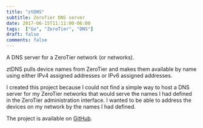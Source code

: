 ```yaml
---
title: "ztDNS"
subtitle: ZeroTier DNS server
date: 2017-06-15T11:11:00-06:00
tags:  ["Go", "ZeroTier", "DNS"]
draft: false
comments: false
---
```


A DNS server for a ZeroTier network (or networks).
<!--more-->

ztDNS pulls device names from ZeroTier and makes them available by name using either IPv4 assigned addresses or IPv6 assigned addresses.

I created this project because I could not find a simple way to host a DNS server for my ZeroTier networks that would serve the names I had defined in the ZeroTier administration interface. I wanted to be able to address the devices on my network by the names I had defined.

The project is available on [GitHub](https://github.com/uxbh/ztdns).